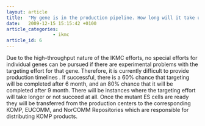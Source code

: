 ```yaml
---
layout: article
title:  "My gene is in the production pipeline. How long will it take until vectors, mutant ES cells, mutant mice are available?"
date:   2009-12-15 15:15:42 +0100
article_categories:
                 - ikmc
article_id: 6
---
```


Due to the high-throughput nature of the IKMC efforts, no special efforts for individual genes can be pursued if there are experimental problems with the targeting effort for that gene. Therefore, it is currently difficult to provide production timelines . If successful, there is a 60% chance that targeting will be completed after 6 month, and an 80% chance that it will be completed after 9 month. There will be instances where the targeting effort will take longer or not succeed at all. Once the mutant ES cells are ready they will be transferred from the production centers to the corresponding KOMP, EUCOMM, and NorCOMM Repositories which are responsible for distributing KOMP products.